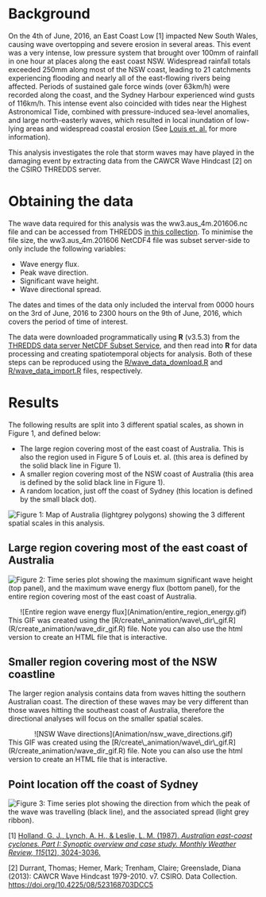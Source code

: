 Background
==========

On the 4th of June, 2016, an East Coast Low [1] impacted New South
Wales, causing wave overtopping and severe erosion in several areas.
This event was a very intense, low pressure system that brought over
100mm of rainfall in one hour at places along the east coast NSW.
Widespread rainfall totals exceeded 250mm along most of the NSW coast,
leading to 21 catchments experiencing flooding and nearly all of the
east-flowing rivers being affected. Periods of sustained gale force
winds (over 63km/h) were recorded along the coast, and the Sydney
Harbour experienced wind gusts of 116km/h. This intense event also
coincided with tides near the Highest Astronomical Tide, combined with
pressure-induced sea-level anomalies, and large north-easterly waves,
which resulted in local inundation of low-lying areas and widespread
coastal erosion (See [Louis et.
al.](https://www.mhl.nsw.gov.au/data/realtime/wave/docs//2016NSWCoastalConferenceLouisCourieletal_Final.pdf)
for more information).

This analysis investigates the role that storm waves may have played in
the damaging event by extracting data from the CAWCR Wave Hindcast [2]
on the CSIRO THREDDS server.

Obtaining the data
==================

The wave data required for this analysis was the ww3.aus\_4m.201606.nc
file and can be accessed from THREDDS [in this
collection](http://data-cbr.csiro.au/thredds/catalog/catch_all/CMAR_CAWCR-Wave_archive/CAWCR_Wave_Hindcast_aggregate/gridded/catalog.html).
To minimise the file size, the ww3.aus\_4m.201606 NetCDF4 file was
subset server-side to only include the following variables:

-   Wave energy flux.
-   Peak wave direction.
-   Significant wave height.
-   Wave directional spread.

The dates and times of the data only included the interval from 0000
hours on the 3rd of June, 2016 to 2300 hours on the 9th of June, 2016,
which covers the period of time of interest.

The data were downloaded programmatically using **R** (v3.5.3) from the
[THREDDS data server NetCDF Subset
Service](http://data-cbr.csiro.au/thredds/ncss/grid/catch_all/CMAR_CAWCR-Wave_archive/CAWCR_Wave_Hindcast_aggregate/gridded/ww3.pac_4m.201901.nc/dataset.html),
and then read into **R** for data processing and creating spatiotemporal
objects for analysis. Both of these steps can be reproduced using the
[R/wave\_data\_download.R](R/wave_data_download.R) and
[R/wave\_data\_import.R](R/post_process.R) files, respectively.

Results
=======

The following results are split into 3 different spatial scales, as
shown in Figure 1, and defined below:

-   The large region covering most of the east coast of Australia. This
    is also the region used in Figure 5 of Louis et. al. (this area is
    defined by the solid black line in Figure 1).
-   A smaller region covering most of the NSW coast of Australia (this
    area is defined by the solid black line in Figure 1).
-   A random location, just off the coast of Sydney (this location is
    defined by the small black dot).

![Figure 1: Map of Australia (lightgrey polygons) showing the 3
different spatial scales in this
analysis.](README_files/figure-markdown_strict/aus_map-1.png)

Large region covering most of the east coast of Australia
---------------------------------------------------------

![Figure 2: Time series plot showing the maximum significant wave height
(top panel), and the maximum wave energy flux (bottom panel), for the
entire region covering most of the east coast of
Australia.](README_files/figure-markdown_strict/large_region_analysis-1.png)

<center>
![Entire region wave energy flux](Animation/entire_region_energy.gif)
</center>
This GIF was created using the
[R/create\_animation/wave\_dir\_gif.R](R/create_animation/wave_dir_gif.R)
file. Note you can also use the html version to create an HTML file that
is interactive.

Smaller region covering most of the NSW coastline
-------------------------------------------------

The larger region analysis contains data from waves hitting the southern
Australian coast. The direction of these waves may be very different
than those waves hitting the southeast coast of Australia, therefore the
directional analyses will focus on the smaller spatial scales.

<center>
![NSW Wave directions](Animation/nsw_wave_directions.gif)
</center>
This GIF was created using the
[R/create\_animation/wave\_dir\_gif.R](R/create_animation/wave_dir_gif.R)
file. Note you can also use the html version to create an HTML file that
is interactive.

<!-- ```{r} -->
<!-- htmltools::includeHTML("Animation/nsw_wave_directions.html") -->
<!-- ``` -->
Point location off the coast of Sydney
--------------------------------------

![Figure 3: Time series plot showing the direction from which the peak
of the wave was travelling (black line), and the associated spread
(light grey
ribbon).](README_files/figure-markdown_strict/small_region_analysis-1.png)

[1] [Holland, G. J., Lynch, A. H., & Leslie, L. M. (1987). *Australian
east-coast cyclones. Part I: Synoptic overview and case study. Monthly
Weather Review, 115*(12),
3024-3036.](https://journals.ametsoc.org/doi/10.1175/1520-0493%281987%29115%3C3024%3AAECCPI%3E2.0.CO%3B2)

[2] Durrant, Thomas; Hemer, Mark; Trenham, Claire; Greenslade, Diana
(2013): CAWCR Wave Hindcast 1979-2010. v7. CSIRO. Data Collection.
<a href="https://doi.org/10.4225/08/523168703DCC5" class="uri">https://doi.org/10.4225/08/523168703DCC5</a>

